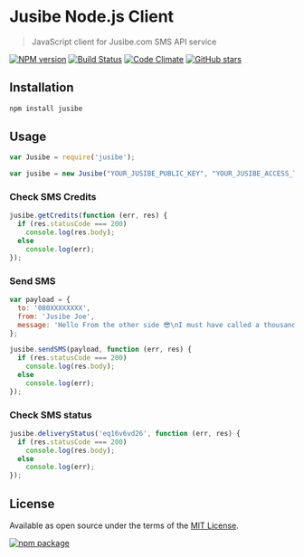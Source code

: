 # Jusibe Node.js Client
> JavaScript client for Jusibe.com SMS API service

[![NPM version][npm-image]][npm-url] [![Build Status][travis-image]][travis-url] [![Code Climate][codeclimate-image]][codeclimate-url] [![GitHub stars][github-image]][github-url]

## Installation

```bash
npm install jusibe
```

## Usage

```javascript
var Jusibe = require('jusibe');

var jusibe = new Jusibe("YOUR_JUSIBE_PUBLIC_KEY", "YOUR_JUSIBE_ACCESS_TOKEN");
```

### Check SMS Credits
```javascript
jusibe.getCredits(function (err, res) {
  if (res.statusCode === 200)
    console.log(res.body);
  else
    console.log(err);
});
```

### Send SMS
```javascript
var payload = {
  to: '080XXXXXXXX',
  from: 'Jusibe Joe',
  message: 'Hello From the other side 😎\nI must have called a thousand times.'
};

jusibe.sendSMS(payload, function (err, res) {
  if (res.statusCode === 200)
    console.log(res.body);
  else
    console.log(err);
});

```

### Check SMS status
```javascript
jusibe.deliveryStatus('eq16v6vd26', function (err, res) {
  if (res.statusCode === 200)
    console.log(res.body);
  else
    console.log(err);
});
```

## License

Available as open source under the terms of the [MIT License](http://opensource.org/licenses/MIT).

[![npm package][nodei-image]][nodei-url]

[npm-url]: https://www.npmjs.com/package/jusibe
[npm-image]: https://img.shields.io/npm/v/jusibe.svg

[travis-url]: https://travis-ci.org/azemoh/jusibe
[travis-image]: https://travis-ci.org/azemoh/jusibe.svg?branch=master

[codeclimate-url]: https://codeclimate.com/github/azemoh/jusibe
[codeclimate-image]: https://codeclimate.com/github/azemoh/jusibe/badges/gpa.svg

[testcoverage-url]: https://codeclimate.com/github/azemoh/jusibe/coverage
[testcoverage-image]: https://codeclimate.com/github/azemoh/jusibe/badges/coverage.svg

[nodei-url]: https://nodei.co/npm/jusibe/
[nodei-image]: https://nodei.co/npm/jusibe.png?downloads=true&downloadRank=true&stars=true

[github-url]: https://github.com/azemoh/jusibe
[github-image]: https://img.shields.io/github/stars/azemoh/jusibe.svg?style=social&label=Star&maxAge=2592000
